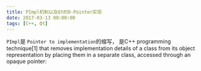 ```yaml
---
title: PImpl机制以及Qt的D-Pointer实现
date: 2017-03-13 00:00:00
tags: [C++, Qt]
---
```


`PImpl`是 `Pointer to implementation`的缩写， 是C++ programming technique[1] that removes implementation details of a class from its object representation by placing them in a separate class, accessed through an opaque pointer: 

<!-- more --> 



